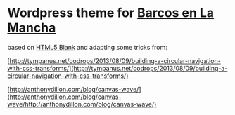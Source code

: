 # Wordpress theme for [Barcos en La Mancha]()

based on [HTML5 Blank](http://html5blank.com) and adapting some tricks from:

[http://tympanus.net/codrops/2013/08/09/building-a-circular-navigation-with-css-transforms/](http://tympanus.net/codrops/2013/08/09/building-a-circular-navigation-with-css-transforms/)

[http://anthonydillon.com/blog/canvas-wave/](http://anthonydillon.com/blog/canvas-wave/http://anthonydillon.com/blog/canvas-wave/)

[]()